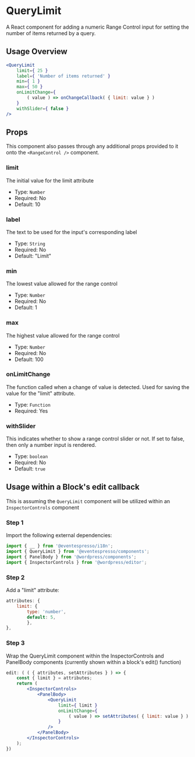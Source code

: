 # QueryLimit

A React component for adding a numeric Range Control input for setting the number of items returned by a query.


## Usage Overview

```jsx
<QueryLimit
    limit={ 25 }
    label={ 'Number of items returned' }
    min={ 1 }
    max={ 50 }
    onLimitChange={
        ( value ) => onChangeCallback( { limit: value } )
    }
    withSlider={ false }
/>
```

## Props
This component also passes through any additional props provided to it onto the `<RangeControl />` component.

### limit

The initial value for the limit attribute

- Type: `Number`
- Required: No
- Default: 10

### label

The text to be used for the input's corresponding label

- Type: `String`
- Required: No
- Default: "Limit"

### min

The lowest value allowed for the range control

- Type: `Number`
- Required: No
- Default: 1

### max

The highest value allowed for the range control

- Type: `Number`
- Required: No
- Default: 100

### onLimitChange

The  function called when a change of value is detected. Used for saving the value for the "limit" attribute.

- Type: `Function`
- Required: Yes

### withSlider

This indicates whether to show a range control slider or not.  If set to false, then only a number input is rendered.

- Type: `boolean`
- Required: No
- Default: `true`


## Usage within a Block's edit callback

This is assuming the `QueryLimit` component will be utilized within an `InspectorControls` component

### Step 1
Import the following external dependencies:

```jsx
import { __ } from '@eventespresso/i18n';
import { QueryLimit } from '@eventespresso/components';
import { PanelBody } from '@wordpress/components';
import { InspectorControls } from '@wordpress/editor';
```

### Step 2
Add a "limit" attribute:

```jsx
attributes: {
    limit: {
        type: 'number',
        default: 5,
        },
},
```

### Step 3
Wrap the QueryLimit component within the InspectorControls and PanelBody components
 (currently shown within a block's edit() function)

```jsx
edit: ( ( { attributes, setAttributes } ) => {
    const { limit } = attributes;
    return (
        <InspectorControls>
            <PanelBody>
                <QueryLimit
                    limit={ limit }
                    onLimitChange={
                        ( value ) => setAttributes( { limit: value } )
                    }
                />
            </PanelBody>
        </InspectorControls>
    );
})
```
